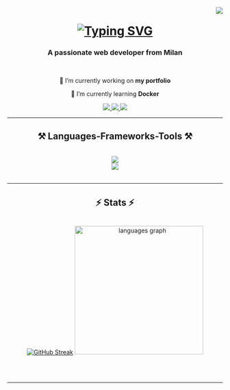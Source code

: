 <img align="right" src="https://visitor-badge.laobi.icu/badge?page_id=JackyTech96.visitor-badge"/>

<h1 align="center">
  <a href="https://git.io/typing-svg"><img src="https://readme-typing-svg.demolab.com?font=Fira+Code&size=35&pause=1000&center=true&vCenter=true&random=false&width=500&height=70&lines=Hi+There!+%F0%9F%91%8B;I'm+Jacopo+Guelpa!" alt="Typing SVG" /></a>
</h1>

<h3 align="center">A passionate web developer from Milan</h3>

<br/>

<div align="center">
  
🔭 I’m currently working on **my portfolio**

🌱 I’m currently learning **Docker**

</div>

<div align="center">
  <a href="mailto:jacopo.guelpa@gmail.com">
    <img src="https://img.shields.io/badge/Gmail-D14836?style=for-the-badge&logo=gmail&logoColor=white"/>
  </a>
  <a href="https://www.linkedin.com/in/jacopo-guelpa-dev/" target="_blank">
    <img src="https://img.shields.io/badge/LinkedIn-0077B5?style=for-the-badge&logo=linkedin&logoColor=white"/>
  </a>
  <a href="https://www.linkedin.com/in/jacopo-guelpa-dev/" target="_blank">
    <img src="https://img.shields.io/badge/Portfolio-255E63?style=for-the-badge&logo=About.me&logoColor=white"/>
  </a>
</div>

<hr/>

<h2 align="center">⚒️ Languages-Frameworks-Tools ⚒️ </h2>
<br/>
<div align="center">
  <a href="https://skillicons.dev">
      <img src="https://skillicons.dev/icons?i=vscode,visualstudio,mysql,github,git,discord"/>
    <br/>
      <img src="https://skillicons.dev/icons?i=html,css,js,ts,react,bootstrap,sass,dotnet,cs"/>
  </a>
</div>

<br/>

<hr/>

<h2 align="center">⚡ Stats ⚡</h2>
<br>
<div align=center>
 <a href="https://git.io/streak-stats"><img src="https://streak-stats.demolab.com?user=JackyTech96&theme=tokyonight&border_radius=5" alt="GitHub Streak" ></a>
 <img src="https://github-readme-stats.vercel.app/api/top-langs?username=JackyTech96&locale=en&hide_title=false&layout=compact&card_width=320&langs_count=5&theme=tokyonight&hide_border=false" height="300" alt="languages graph"  />
</div>

<br/><br/>

<hr/>

<br/>




